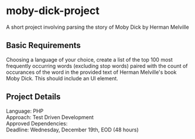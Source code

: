 # moby-dick-project
A short project involving parsing the story of Moby Dick by Herman Melville

## Basic Requirements
Choosing a language of your choice, create a list of the top 100 most frequently occurring words (excluding stop words) paired with the count of occurances of the word in the provided text of Herman Melville's book Moby Dick. This should include an UI element.

## Project Details
Language: PHP  
Approach: Test Driven Development  
Approved Dependencies:  
Deadline: Wednesday, December 19th, EOD (48 hours)  
